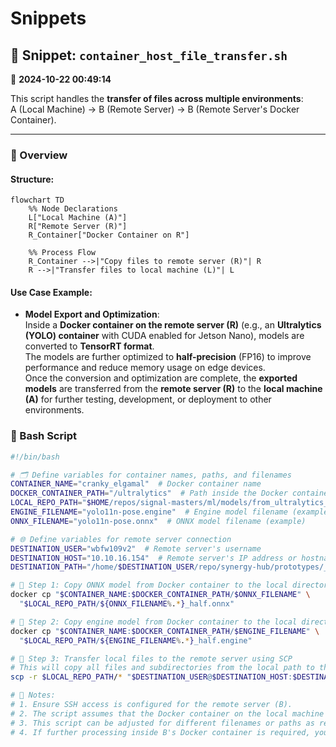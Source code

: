# Snippets

## 🧮 Snippet: `container_host_file_transfer.sh`  

📅 **2024-10-22 00:49:14**

This script handles the **transfer of files across multiple environments**:  
A (Local Machine) → B (Remote Server) → B (Remote Server's Docker Container).

---

### 🧭 Overview

#### **Structure:**

```mermaid
flowchart TD
    %% Node Declarations
    L["Local Machine (A)"]
    R["Remote Server (R)"]
    R_Container["Docker Container on R"]

    %% Process Flow
    R_Container -->|"Copy files to remote server (R)"| R
    R -->|"Transfer files to local machine (L)"| L

```

#### **Use Case Example:**

- **Model Export and Optimization**:  
  Inside a **Docker container on the remote server (R)** (e.g., an **Ultralytics (YOLO) container** with CUDA enabled for Jetson Nano), models are converted to **TensorRT format**.  
  The models are further optimized to **half-precision** (FP16) to improve performance and reduce memory usage on edge devices.  
  Once the conversion and optimization are complete, the **exported models** are transferred from the **remote server (R)** to the **local machine (A)** for further testing, development, or deployment to other environments.

### 📜 Bash Script

```bash
#!/bin/bash

# 🗂️ Define variables for container names, paths, and filenames
CONTAINER_NAME="cranky_elgamal"  # Docker container name
DOCKER_CONTAINER_PATH="/ultralytics"  # Path inside the Docker container
LOCAL_REPO_PATH="$HOME/repos/signal-masters/ml/models/from_ultralytics_container"  # Local path to store copied files
ENGINE_FILENAME="yolo11n-pose.engine"  # Engine model filename (example)
ONNX_FILENAME="yolo11n-pose.onnx"  # ONNX model filename (example)

# 🌐 Define variables for remote server connection
DESTINATION_USER="wbfw109v2"  # Remote server's username
DESTINATION_HOST="10.10.16.154"  # Remote server's IP address or hostname
DESTINATION_PATH="/home/$DESTINATION_USER/repo/synergy-hub/prototypes/_initialization/devcontainers/jetson_nano-mount/signal-masters/ml/models/from_ultralytics_container"  # Remote path on the server

# 🐋 Step 1: Copy ONNX model from Docker container to the local directory with '_half' suffix
docker cp "$CONTAINER_NAME:$DOCKER_CONTAINER_PATH/$ONNX_FILENAME" \
  "$LOCAL_REPO_PATH/${ONNX_FILENAME%.*}_half.onnx"

# 🐋 Step 2: Copy engine model from Docker container to the local directory with '_half' suffix
docker cp "$CONTAINER_NAME:$DOCKER_CONTAINER_PATH/$ENGINE_FILENAME" \
  "$LOCAL_REPO_PATH/${ENGINE_FILENAME%.*}_half.engine"

# 🚀 Step 3: Transfer local files to the remote server using SCP
# This will copy all files and subdirectories from the local path to the remote destination path.
scp -r $LOCAL_REPO_PATH/* "$DESTINATION_USER@$DESTINATION_HOST:$DESTINATION_PATH/"

# 📝 Notes:
# 1. Ensure SSH access is configured for the remote server (B).
# 2. The script assumes that the Docker container on the local machine (A) is running and accessible.
# 3. This script can be adjusted for different filenames or paths as required.
# 4. If further processing inside B's Docker container is required, you can use `docker exec` or `docker cp` on the remote server.
